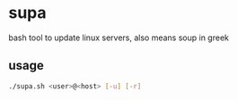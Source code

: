supa
===

bash tool to update linux servers, also means soup in greek

## usage

```sh
./supa.sh <user>@<host> [-u] [-r]
```
